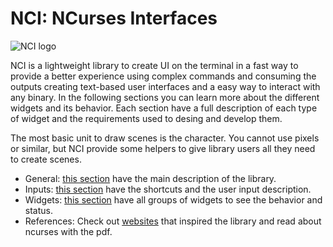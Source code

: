 # NCI: NCurses Interfaces

![NCI logo](https://media.githubusercontent.com/media/vgonisanz/nci/master/docs/images/nci.png)

NCI is a lightweight library to create UI on the terminal in a fast way to provide
a better experience using complex commands and consuming the outputs creating
text-based user interfaces and a easy way to interact with any binary. In the
following sections you can learn more about the different widgets and its
behavior. Each section have a full description of each type of widget and
the requirements used to desing and develop them.

The most basic unit to draw scenes is the character. You cannot use pixels or similar,
but NCI provide some helpers to give library users all they need to create scenes. 

* General: [this section](general.md) have the main description of the library.
* Inputs: [this section](inputs.md) have the shortcuts and the user input description.
* Widgets: [this section](widgets.md) have all groups of widgets to see the behavior and status.
* References: Check out [websites](references/websites.md) that inspired the library and read about ncurses with
  the pdf.
